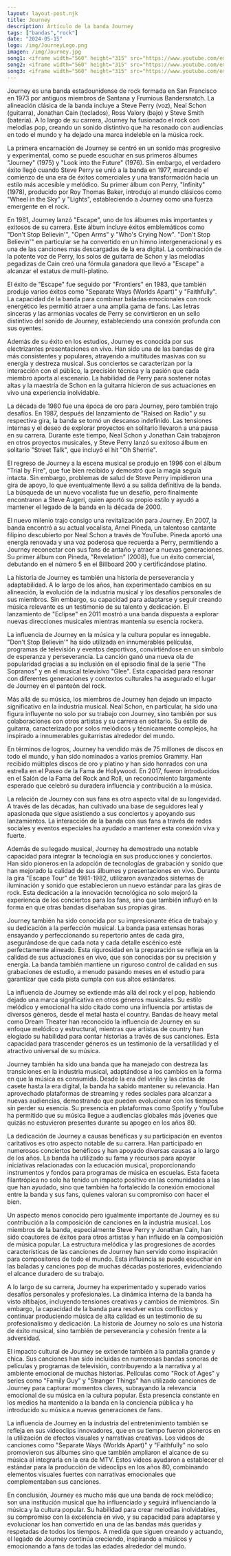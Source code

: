 ```yaml
---
layout: layout-post.njk
title: Journey
description: Artículo de la banda Journey
tags: ["bandas","rock"]
date: "2024-05-15"
logo: /img/JourneyLogo.png
imagen: /img/Journey.jpg
song1: <iframe width="560" height="315" src="https://www.youtube.com/embed/1k8craCGpgs?si=MzWzl-rGSqadIeyY" title="YouTube video player" frameborder="0" allow="accelerometer; autoplay; clipboard-write; encrypted-media; gyroscope; picture-in-picture; web-share" referrerpolicy="strict-origin-when-cross-origin" allowfullscreen></iframe>
song2: <iframe width="560" height="315" src="https://www.youtube.com/embed/LatorN4P9aA?si=NHHz5xUKSlvosqdo" title="YouTube video player" frameborder="0" allow="accelerometer; autoplay; clipboard-write; encrypted-media; gyroscope; picture-in-picture; web-share" referrerpolicy="strict-origin-when-cross-origin" allowfullscreen></iframe>
song3: <iframe width="560" height="315" src="https://www.youtube.com/embed/atxUuldUcfI?si=LWQhuWrI6Lc7yGYR" title="YouTube video player" frameborder="0" allow="accelerometer; autoplay; clipboard-write; encrypted-media; gyroscope; picture-in-picture; web-share" referrerpolicy="strict-origin-when-cross-origin" allowfullscreen></iframe>
---
```

Journey es una banda estadounidense de rock formada en San Francisco en 1973 por antiguos miembros de Santana y Frumious Bandersnatch. La alineación clásica de la banda incluye a Steve Perry (voz), Neal Schon (guitarra), Jonathan Cain (teclados), Ross Valory (bajo) y Steve Smith (batería). A lo largo de su carrera, Journey ha fusionado el rock con melodías pop, creando un sonido distintivo que ha resonado con audiencias en todo el mundo y ha dejado una marca indeleble en la música rock.

La primera encarnación de Journey se centró en un sonido más progresivo y experimental, como se puede escuchar en sus primeros álbumes "Journey" (1975) y "Look into the Future" (1976). Sin embargo, el verdadero éxito llegó cuando Steve Perry se unió a la banda en 1977, marcando el comienzo de una era de éxitos comerciales y una transformación hacia un estilo más accesible y melódico. Su primer álbum con Perry, "Infinity" (1978), producido por Roy Thomas Baker, introdujo al mundo clásicos como "Wheel in the Sky" y "Lights", estableciendo a Journey como una fuerza emergente en el rock.

En 1981, Journey lanzó "Escape", uno de los álbumes más importantes y exitosos de su carrera. Este álbum incluye éxitos emblemáticos como "Don't Stop Believin'", "Open Arms" y "Who's Crying Now". "Don't Stop Believin'" en particular se ha convertido en un himno intergeneracional y es una de las canciones más descargadas de la era digital. La combinación de la potente voz de Perry, los solos de guitarra de Schon y las melodías pegadizas de Cain creó una fórmula ganadora que llevó a "Escape" a alcanzar el estatus de multi-platino.

El éxito de "Escape" fue seguido por "Frontiers" en 1983, que también produjo varios éxitos como "Separate Ways (Worlds Apart)" y "Faithfully". La capacidad de la banda para combinar baladas emocionales con rock energético les permitió atraer a una amplia gama de fans. Las letras sinceras y las armonías vocales de Perry se convirtieron en un sello distintivo del sonido de Journey, estableciendo una conexión profunda con sus oyentes.

Además de su éxito en los estudios, Journey es conocida por sus electrizantes presentaciones en vivo. Han sido una de las bandas de gira más consistentes y populares, atrayendo a multitudes masivas con su energía y destreza musical. Sus conciertos se caracterizan por la interacción con el público, la precisión técnica y la pasión que cada miembro aporta al escenario. La habilidad de Perry para sostener notas altas y la maestría de Schon en la guitarra hicieron de sus actuaciones en vivo una experiencia inolvidable.

La década de 1980 fue una época de oro para Journey, pero también trajo desafíos. En 1987, después del lanzamiento de "Raised on Radio" y su respectiva gira, la banda se tomó un descanso indefinido. Las tensiones internas y el deseo de explorar proyectos en solitario llevaron a una pausa en su carrera. Durante este tiempo, Neal Schon y Jonathan Cain trabajaron en otros proyectos musicales, y Steve Perry lanzó su exitoso álbum en solitario "Street Talk", que incluyó el hit "Oh Sherrie".

El regreso de Journey a la escena musical se produjo en 1996 con el álbum "Trial by Fire", que fue bien recibido y demostró que la magia seguía intacta. Sin embargo, problemas de salud de Steve Perry impidieron una gira de apoyo, lo que eventualmente llevó a su salida definitiva de la banda. La búsqueda de un nuevo vocalista fue un desafío, pero finalmente encontraron a Steve Augeri, quien aportó su propio estilo y ayudó a mantener el legado de la banda en la década de 2000.

El nuevo milenio trajo consigo una revitalización para Journey. En 2007, la banda encontró a su actual vocalista, Arnel Pineda, un talentoso cantante filipino descubierto por Neal Schon a través de YouTube. Pineda aportó una energía renovada y una voz poderosa que recuerda a Perry, permitiendo a Journey reconectar con sus fans de antaño y atraer a nuevas generaciones. Su primer álbum con Pineda, "Revelation" (2008), fue un éxito comercial, debutando en el número 5 en el Billboard 200 y certificándose platino.

La historia de Journey es también una historia de perseverancia y adaptabilidad. A lo largo de los años, han experimentado cambios en su alineación, la evolución de la industria musical y los desafíos personales de sus miembros. Sin embargo, su capacidad para adaptarse y seguir creando música relevante es un testimonio de su talento y dedicación. El lanzamiento de "Eclipse" en 2011 mostró a una banda dispuesta a explorar nuevas direcciones musicales mientras mantenía su esencia rockera.

La influencia de Journey en la música y la cultura popular es innegable. "Don't Stop Believin'" ha sido utilizada en innumerables películas, programas de televisión y eventos deportivos, convirtiéndose en un símbolo de esperanza y perseverancia. La canción ganó una nueva ola de popularidad gracias a su inclusión en el episodio final de la serie "The Sopranos" y en el musical televisivo "Glee". Esta capacidad para resonar con diferentes generaciones y contextos culturales ha asegurado el lugar de Journey en el panteón del rock.

Más allá de su música, los miembros de Journey han dejado un impacto significativo en la industria musical. Neal Schon, en particular, ha sido una figura influyente no solo por su trabajo con Journey, sino también por sus colaboraciones con otros artistas y su carrera en solitario. Su estilo de guitarra, caracterizado por solos melódicos y técnicamente complejos, ha inspirado a innumerables guitarristas alrededor del mundo.

En términos de logros, Journey ha vendido más de 75 millones de discos en todo el mundo, y han sido nominados a varios premios Grammy. Han recibido múltiples discos de oro y platino y han sido honrados con una estrella en el Paseo de la Fama de Hollywood. En 2017, fueron introducidos en el Salón de la Fama del Rock and Roll, un reconocimiento largamente esperado que celebró su duradera influencia y contribución a la música.

La relación de Journey con sus fans es otro aspecto vital de su longevidad. A través de las décadas, han cultivado una base de seguidores leal y apasionada que sigue asistiendo a sus conciertos y apoyando sus lanzamientos. La interacción de la banda con sus fans a través de redes sociales y eventos especiales ha ayudado a mantener esta conexión viva y fuerte.

Además de su legado musical, Journey ha demostrado una notable capacidad para integrar la tecnología en sus producciones y conciertos. Han sido pioneros en la adopción de tecnologías de grabación y sonido que han mejorado la calidad de sus álbumes y presentaciones en vivo. Durante la gira "Escape Tour" de 1981-1982, utilizaron avanzados sistemas de iluminación y sonido que establecieron un nuevo estándar para las giras de rock. Esta dedicación a la innovación tecnológica no solo mejoró la experiencia de los conciertos para los fans, sino que también influyó en la forma en que otras bandas diseñaban sus propias giras.

Journey también ha sido conocida por su impresionante ética de trabajo y su dedicación a la perfección musical. La banda pasa extensas horas ensayando y perfeccionando su repertorio antes de cada gira, asegurándose de que cada nota y cada detalle escénico esté perfectamente alineado. Esta rigurosidad en la preparación se refleja en la calidad de sus actuaciones en vivo, que son conocidas por su precisión y energía. La banda también mantiene un riguroso control de calidad en sus grabaciones de estudio, a menudo pasando meses en el estudio para garantizar que cada pista cumpla con sus altos estándares.

La influencia de Journey se extiende más allá del rock y el pop, habiendo dejado una marca significativa en otros géneros musicales. Su estilo melódico y emocional ha sido citado como una influencia por artistas de diversos géneros, desde el metal hasta el country. Bandas de heavy metal como Dream Theater han reconocido la influencia de Journey en su enfoque melódico y estructural, mientras que artistas de country han elogiado su habilidad para contar historias a través de sus canciones. Esta capacidad para trascender géneros es un testimonio de la versatilidad y el atractivo universal de su música.

Journey también ha sido una banda que ha manejado con destreza las transiciones en la industria musical, adaptándose a los cambios en la forma en que la música es consumida. Desde la era del vinilo y las cintas de casete hasta la era digital, la banda ha sabido mantener su relevancia. Han aprovechado plataformas de streaming y redes sociales para alcanzar a nuevas audiencias, demostrando que pueden evolucionar con los tiempos sin perder su esencia. Su presencia en plataformas como Spotify y YouTube ha permitido que su música llegue a audiencias globales más jóvenes que quizás no estuvieron presentes durante su apogeo en los años 80.

La dedicación de Journey a causas benéficas y su participación en eventos caritativos es otro aspecto notable de su carrera. Han participado en numerosos conciertos benéficos y han apoyado diversas causas a lo largo de los años. La banda ha utilizado su fama y recursos para apoyar iniciativas relacionadas con la educación musical, proporcionando instrumentos y fondos para programas de música en escuelas. Esta faceta filantrópica no solo ha tenido un impacto positivo en las comunidades a las que han ayudado, sino que también ha fortalecido la conexión emocional entre la banda y sus fans, quienes valoran su compromiso con hacer el bien.

Un aspecto menos conocido pero igualmente importante de Journey es su contribución a la composición de canciones en la industria musical. Los miembros de la banda, especialmente Steve Perry y Jonathan Cain, han sido coautores de éxitos para otros artistas y han influido en la composición de música popular. La estructura melódica y las progresiones de acordes características de las canciones de Journey han servido como inspiración para compositores de todo el mundo. Esta influencia se puede escuchar en las baladas y canciones pop de muchas décadas posteriores, evidenciando el alcance duradero de su trabajo.

A lo largo de su carrera, Journey ha experimentado y superado varios desafíos personales y profesionales. La dinámica interna de la banda ha visto altibajos, incluyendo tensiones creativas y cambios de miembros. Sin embargo, la capacidad de la banda para resolver estos conflictos y continuar produciendo música de alta calidad es un testimonio de su profesionalismo y dedicación. La historia de Journey no solo es una historia de éxito musical, sino también de perseverancia y cohesión frente a la adversidad.

El impacto cultural de Journey se extiende también a la pantalla grande y chica. Sus canciones han sido incluidas en numerosas bandas sonoras de películas y programas de televisión, contribuyendo a la narrativa y al ambiente emocional de muchas historias. Películas como "Rock of Ages" y series como "Family Guy" y "Stranger Things" han utilizado canciones de Journey para capturar momentos claves, subrayando la relevancia emocional de su música en la cultura popular. Esta presencia constante en los medios ha mantenido a la banda en la conciencia pública y ha introducido su música a nuevas generaciones de fans.

La influencia de Journey en la industria del entretenimiento también se refleja en sus videoclips innovadores, que en su tiempo fueron pioneros en la utilización de efectos visuales y narrativas creativas. Los videos de canciones como "Separate Ways (Worlds Apart)" y "Faithfully" no solo promovieron sus álbumes sino que también ampliaron el alcance de su música al integrarla en la era de MTV. Estos videos ayudaron a establecer el estándar para la producción de videoclips en los años 80, combinando elementos visuales fuertes con narrativas emocionales que complementaban sus canciones.

En conclusión, Journey es mucho más que una banda de rock melódico; son una institución musical que ha influenciado y seguirá influenciando la música y la cultura popular. Su habilidad para crear melodías inolvidables, su compromiso con la excelencia en vivo, y su capacidad para adaptarse y evolucionar los han convertido en una de las bandas más queridas y respetadas de todos los tiempos. A medida que siguen creando y actuando, el legado de Journey continúa creciendo, inspirando a músicos y emocionando a fans de todas las edades alrededor del mundo.